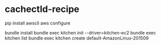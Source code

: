 # cachectld-recipe

  pip install awscli
  aws configure

  bundle install
  bundle exec kitchen init --driver=kitchen-ec2
  bundle exec kitchen list
  bundle exec kitchen create default-AmazonLinux-201509
